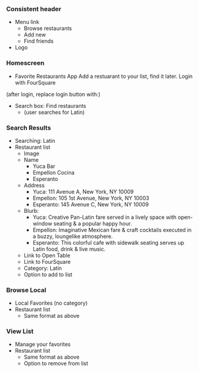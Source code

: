 ### Consistent header 

* Menu link
	* Browse restaurants
	* Add new
	* Find friends
* Logo

### Homescreen

* Favorite Restaurants App
Add a restuarant to your list, find it later.
Login with FourSquare

(after login, replace login button with:)

* Search box: Find restaurants
	* (user searches for Latin)

### Search Results

* Searching: Latin
* Restaurant list
	* Image
	* Name
		* Yuca Bar
		* Empellon Cocina
		* Esperanto
	* Address
		* Yuca: 111 Avenue A, New York, NY 10009
		* Empellon: 105 1st Avenue, New York, NY 10003
		* Esperanto: 145 Avenue C, New York, NY 10009
	* Blurb:
		* Yuca: Creative Pan-Latin fare served in a lively space with open-window seating & a popular happy hour.
		* Empellon: Imaginative Mexican fare & craft cocktails executed in a buzzy, loungelike atmosphere.
		* Esperanto: This colorful cafe with sidewalk seating serves up Latin food, drink & live music.
	* Link to Open Table
	* Link to FourSquare
	* Category: Latin
	* Option to add to list

### Browse Local

* Local Favorites (no category)
* Restaurant list
	* Same format as above

### View List

* Manage your favorites
* Restaurant list
	* Same format as above
	* Option to remove from list

